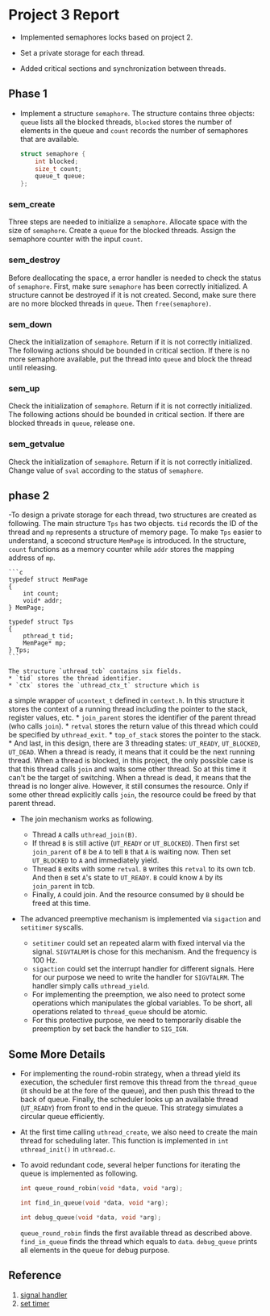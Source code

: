 # Project 3 Report #
- Implemented semaphores locks based on project 2. 

- Set a private storage for each thread.

- Added critical sections and synchronization between threads.


## Phase 1 ##

- Implement a structure `semaphore`. The structure contains three objects: `queue` lists all the blocked threads, `blocked` stores the number of elements in the queue and `count` records the number of semaphores that are available.

    ```c
    struct semaphore {
	    int blocked;
	    size_t count;
	    queue_t queue;
    };
    ```
### sem_create ###

Three steps are needed to initialize a `semaphore`. Allocate space 
with the size of `semaphore`. Create a `queue` for the blocked 
threads. Assign the semaphore counter with the input `count`. 

### sem_destroy ###

 Before deallocating the space, a error handler is needed to check 
the status of `semaphore`. First, make sure `semaphore` has been 
correctly initialized. A structure cannot be destroyed if it is not 
created. Second, make sure there are no more blocked threads in 
`queue`. Then `free(semaphore)`.

### sem_down ###

Check the initialization of `semaphore`. Return if it is 
not correctly initialized. The following actions should be bounded 
in critical section. If there is no more semaphore available, put 
the thread into `queue` and block the thread until releasing.

### sem_up ###

Check the initialization of `semaphore`. Return if it is not 
correctly initialized. The following actions should be bounded 
in critical section. If there are blocked threads in `queue`, release one.

### sem_getvalue ###

Check the initialization of `semaphore`. Return if it is not 
correctly initialized. Change value of `sval` according to the status of `semaphore`.


## phase 2 ##

-To design a private storage for each thread, two structures are created 
as following. The main structure `Tps` has two objects. `tid` records the 
ID of the thread and `mp` represents a structure of memory page. To make 
`Tps` easier to understand, a scecond structure `MemPage` is introduced. 
In the structure, `count` functions as a memory counter while `addr` 
stores the mapping address of `mp`.

    ```c
    typedef struct MemPage 
    {
	    int count;
	    void* addr;
    } MemPage;

    typedef struct Tps 
    {
	    pthread_t tid;
	    MemPage* mp;
    } Tps;
    ```

    The structure `uthread_tcb` contains six fields.
    * `tid` stores the thread identifier.
    * `ctx` stores the `uthread_ctx_t` structure which is
a simple wrapper of `ucontext_t` defined in `context.h`. In this structure
it stores the context of a running thread including the pointer to
the stack, register values, etc.
    * `join_parent` stores the identifier of the parent
thread (who calls `join`).
    * `retval` stores the return value of this thread which could be
specified by `uthread_exit`.
    * `top_of_stack` stores the pointer to the stack.
    * And last, in this design, there are 3 threading states:
`UT_READY`, `UT_BLOCKED`, `UT_DEAD`. When a thread
is ready, it means that it could be the next running thread. When
a thread is blocked, in this project, the only possible case is that
this thread calls `join` and waits some other thread. So at this time
it can't be the target of switching. When a thread is dead, it means that
the thread is no longer alive. However, it still consumes the resource.
Only if some other thread explicitly calls `join`, the resource could be
freed by that parent thread.

- The join mechanism works as following.
    * Thread `A` calls `uthread_join(B)`.
    * If thread `B` is still active (`UT_READY` or `UT_BLOCKED`). Then
first set `join_parent` of `B` be `A` to tell `B` that `A` is waiting now.
Then set `UT_BLOCKED` to `A` and immediately yield.
    * Thread `B` exits with some `retval`. `B` writes this `retval`
to its own tcb. And then `B` set `A`'s state to `UT_READY`. `B` could
know `A` by its `join_parent` in tcb.
    * Finally, `A` could join. And the resource consumed by `B` should be
freed at this time.

- The advanced preemptive mechanism is implemented via `sigaction` and
`setitimer` syscalls.
    * `setitimer` could set an repeated alarm with fixed interval via the
signal. `SIGVTALRM` is chose for this mechanism. And the frequency is 100 Hz.
    * `sigaction` could set the interrupt handler for different signals.
Here for our purpose we need to write the handler for `SIGVTALRM`. The
handler simply calls `uthread_yield`.
    * For implementing the preemption, we also need to protect some operations
which manipulates the global variables. To be short, all operations related
to `thread_queue` should be atomic.
    * For this protective purpose, we need to temporarily disable the
preemption by set back the handler to `SIG_IGN`.

## Some More Details

- For implementing the round-robin strategy, when a thread yield its execution,
the scheduler first remove this thread from the `thread_queue` (it should be
at the fore of the queue), and then push this thread to the back of queue.
Finally, the scheduler looks up an available thread (`UT_READY`) from front
to end in the queue. This strategy simulates a circular queue efficiently.

- At the first time calling `uthread_create`, we also need to create the main
thread for scheduling later. This function is implemented in
`int uthread_init()` in `uthread.c`.

- To avoid redundant code, several helper functions for iterating the queue
is implemented as following.

    ```c
    int queue_round_robin(void *data, void *arg);

    int find_in_queue(void *data, void *arg);

    int debug_queue(void *data, void *arg);
    ```
    `queue_round_robin` finds the first available thread as described above.
`find_in_queue` finds the thread which equals to `data`. `debug_queue`
prints all elements in the queue for debug purpose.

## Reference

1. [signal handler](https://www.gnu.org/software/libc/manual/html_mono/libc.html#Blocking-for-Handler)
2. [set timer](https://www.gnu.org/software/libc/manual/html_mono/libc.html#Setting-an-Alarm)